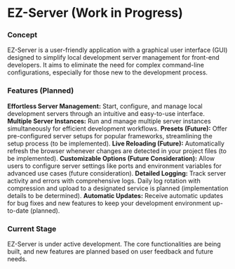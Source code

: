 # EZ-Server (Work in Progress)

### Concept

EZ-Server is a user-friendly application with a graphical user interface (GUI)  designed to simplify local development server management for front-end developers. It aims to eliminate the need for complex command-line configurations, especially for those new to the development process.

### Features (Planned)

**Effortless Server Management:** Start, configure, and manage local development servers through an intuitive and easy-to-use interface.
**Multiple Server Instances:** Run and manage multiple server instances simultaneously for efficient development workflows.
**Presets (Future):** Offer pre-configured server setups for popular frameworks, streamlining the setup process (to be implemented).
**Live Reloading (Future):** Automatically refresh the browser whenever changes are detected in your project files (to be implemented).
**Customizable Options (Future Consideration):** Allow users to configure server settings like ports and environment variables for advanced use cases (future consideration).
**Detailed Logging:** Track server activity and errors with comprehensive logs. Daily log rotation with compression and upload to a designated service is planned (implementation details to be determined).
**Automatic Updates:** Receive automatic updates for bug fixes and new features to keep your development environment up-to-date (planned).

### Current Stage

EZ-Server is under active development. The core functionalities are being built, and new features are planned based on user feedback and future needs.
